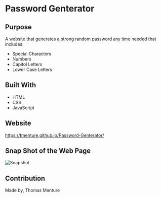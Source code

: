 # Password Genterator

## Purpose

A website that generates a strong random password any time needed that includes:

- Special Characters
- Numbers
- Capitol Letters
- Lower Case Letters

## Built With

* HTML
* CSS
* JavaScript

## Website 

https://tmenture.github.io/Password-Genterator/

## Snap Shot of the Web Page

![Snapshot](https://tmenture.github.io/Password-Genterator/assets/images/screen-shot.png) 

## Contribution

Made by, Thomas Menture